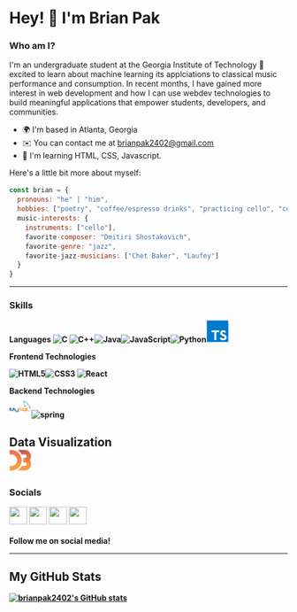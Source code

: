


Hey! 👋 I'm Brian Pak
==========================  
### Who am I?
I'm an undergraduate student at the Georgia Institute of Technology 🐝 excited to learn about machine learning its applciations to classical music performance and consumption. In recent months, I have gained more interest in web development and how I can use webdev technologies to build meaningful applications that empower students, developers, and communities.
 * 🌍  I'm based in Atlanta, Georgia
 * ✉️  You can contact me at [brianpak2402@gmail.com](mailto:brianpak2402@gmail.com) 
 * 🧠  I'm learning HTML, CSS, Javascript.

Here's a little bit more about myself: 
```javascript
const brian = {
  pronouns: "he" | "him",
  hobbies: ["poetry", "coffee/espresso drinks", "practicing cello", "cooking"],
  music-interests: {
    instruments: ["cello"],
    favorite-composer: "Dmitiri Shostakovich",
    favorite-genre: "jazz",
    favorite-jazz-musicians: ["Chet Baker", "Laufey"]
  }
}
```

---

### Skills
<b>Languages<b>
<img src="https://raw.githubusercontent.com/danielcranney/readme-generator/main/public/icons/skills/c-colored.svg" width="36" height="36" alt="C" /></a> <img src="https://raw.githubusercontent.com/danielcranney/readme-generator/main/public/icons/skills/cplusplus-colored.svg" width="36" height="36" alt="C++" /><img src="https://raw.githubusercontent.com/danielcranney/readme-generator/main/public/icons/skills/java-colored.svg" width="36" height="36" alt="Java" /><img src="https://raw.githubusercontent.com/danielcranney/readme-generator/main/public/icons/skills/javascript-colored.svg" width="36" height="36" alt="JavaScript" /><img src="https://raw.githubusercontent.com/danielcranney/readme-generator/main/public/icons/skills/python-colored.svg" width="36" height="36" alt="Python" /><img src="https://raw.githubusercontent.com/devicons/devicon/master/icons/typescript/typescript-original.svg" alt="typescript" width="40" height="40"/>

<b>Frontend Technologies<b>
<p align="left"> 
<img src="https://raw.githubusercontent.com/danielcranney/readme-generator/main/public/icons/skills/html5-colored.svg" width="36" height="36" alt="HTML5" /><img src="https://raw.githubusercontent.com/danielcranney/readme-generator/main/public/icons/skills/css3-colored.svg" width="36" height="36" alt="CSS3" /> <img src="https://raw.githubusercontent.com/danielcranney/readme-generator/main/public/icons/skills/react-colored.svg" width="36" height="36" alt="React" />

<b>Backend Technologies<b>  
<img src="https://raw.githubusercontent.com/devicons/devicon/master/icons/mysql/mysql-original-wordmark.svg" alt="mysql" width="40" height="40"/><img src="https://www.vectorlogo.zone/logos/springio/springio-icon.svg" alt="spring" width="40" height="40"/>
 
<b>Data Visualization<b>  
<img src="https://raw.githubusercontent.com/devicons/devicon/master/icons/d3js/d3js-original.svg" alt="d3js" width="40" height="40"/>
---
### Socials  <p align="left"> <a href="https://discord.com/users/pakman2402#6527" target="_blank" rel="noreferrer"><img src="https://raw.githubusercontent.com/danielcranney/readme-generator/main/public/icons/socials/discord.svg" width="32" height="32" /></a> <a href="https://www.github.com/brianpak2402" target="_blank" rel="noreferrer"><img src="https://raw.githubusercontent.com/danielcranney/readme-generator/main/public/icons/socials/github.svg" width="32" height="32" /></a> <a href="http://www.instagram.com/brianpakk" target="_blank" rel="noreferrer"><img src="https://raw.githubusercontent.com/danielcranney/readme-generator/main/public/icons/socials/instagram.svg" width="32" height="32" /></a> <a href="https://www.linkedin.com/in/brianpakk" target="_blank" rel="noreferrer"><img src="https://raw.githubusercontent.com/danielcranney/readme-generator/main/public/icons/socials/linkedin.svg" width="32" height="32" /></a></p>
Follow me on social media!
  
  
---
<b>My GitHub Stats</b>
--
<a href="http://www.github.com/brianpak2402"><img src="https://github-readme-stats.vercel.app/api?username=brianpak2402&show_icons=true&hide=&count_private=true&title_color=3382ed&text_color=ffffff&icon_color=3382ed&bg_color=1c1917&hide_border=true&show_icons=true" alt="brianpak2402's GitHub stats" /></a>
